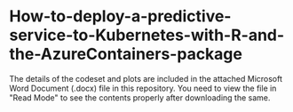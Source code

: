 # How-to-deploy-a-predictive-service-to-Kubernetes-with-R-and-the-AzureContainers-package

The details of the codeset and plots are included in the attached Microsoft Word Document (.docx) file in this repository. 
You need to view the file in "Read Mode" to see the contents properly after downloading the same.
